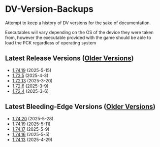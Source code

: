 # DV-Version-Backups
Attempt to keep a history of DV versions for the sake of documentation.

Executables will vary depending on the OS of the device they were taken from, however the executable provided with the game should be able to load the PCK regardless of operating system

## Latest Release Versions ([Older Versions](https://github.com/rwqfsfasxc100/DV-Version-Backups/blob/main/Stable%20Releases.md))
* [1.74.19](https://github.com/rwqfsfasxc100/DV-Version-Backups/releases/tag/Release-1.74.19) (2025-5-15)
* [1.73.5](https://github.com/rwqfsfasxc100/DV-Version-Backups/releases/tag/Release-1.73.5) (2025-4-3)
* [1.72.13](https://github.com/rwqfsfasxc100/DV-Version-Backups/releases/tag/Release-1.72.13) (2025-3-20)
* [1.72.6](https://github.com/rwqfsfasxc100/DV-Version-Backups/releases/tag/untagged-c6f0d25770d421584899) (2025-3-9)
* [1.72.4](https://github.com/rwqfsfasxc100/DV-Version-Backups/releases/tag/untagged-6aa3eb6e00ccd74bf77a) (2025-3-6)

## Latest Bleeding-Edge Versions ([Older Versions](https://github.com/rwqfsfasxc100/DV-Version-Backups/blob/main/Bleeding%20Edge%20Releases.md))
* [1.74.20](https://github.com/rwqfsfasxc100/DV-Version-Backups/releases/tag/Bleeding-Edge-1.74.20) (2025-5-28)
* [1.74.19](https://github.com/rwqfsfasxc100/DV-Version-Backups/releases/tag/Bleeding-Edge-1.74.19) (2025-5-11)
* [1.74.17](https://github.com/rwqfsfasxc100/DV-Version-Backups/releases/tag/Bleeding-Edge-1.74.17) (2025-5-9)
* [1.74.16](https://github.com/rwqfsfasxc100/DV-Version-Backups/releases/tag/Bleeding-Edge-1.74.16) (2025-5-5)
* [1.74.13](https://github.com/rwqfsfasxc100/DV-Version-Backups/releases/tag/Bleeding-Edge-1.74.13) (2025-4-29)
